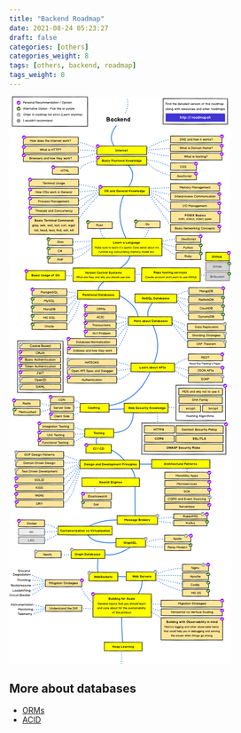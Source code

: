 ```yaml
---
title: "Backend Roadmap"
date: 2021-08-24 05:23:27
draft: false
categories: [others]
categories_weight: 8
tags: [others, backend, roadmap]
tags_weight: 8
---
```

![backend-roadmap](/images/backend-roadmap.png)

## More about databases

- [ORMs](https://viblo.asia/p/object-relational-mapping-djeZ1PQ3KWz)
- [ACID](/posts/backend/acid-in-dbms/)